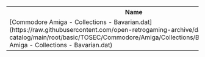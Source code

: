 <table>
<tr><th>Name</th><th>Size</th></tr>
<tr><td>[Commodore Amiga - Collections - Bavarian.dat](https://raw.githubusercontent.com/open-retrogaming-archive/dat-catalog/main/root/basic/TOSEC/Commodore/Amiga/Collections/Bavarian/Commodore Amiga - Collections - Bavarian.dat)</td><td>59213</td></tr>
</table>
